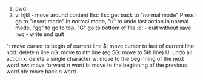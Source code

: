 1. pwd
2. vi
hjkl - move around content
Esc Esc get back to "normal mode"
Press i go to "insert mode"
In normal mode, "u" to undo last action
In normal mode, "gg" to go to top, "G" go to bottom of file
:q! - quit without save
:wq - write and quit

^: move cursor to begin of current line
$: move cursor to last of current line
ndd: delete n line
nG: move to nth line (eg 5G: move to 5th line)
U: undo all action
x: delete a single character
w: move to the beginning of the next word
nw: move forward n word
b: move to the beginning of the previous word
nb: move back n word
